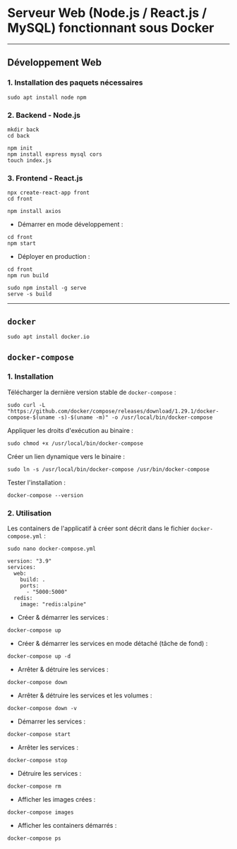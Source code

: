 # Serveur Web (Node.js / React.js / MySQL) fonctionnant sous Docker

- - - - -

## Développement Web

### 1. Installation des paquets nécessaires

```
sudo apt install node npm
```

### 2. Backend - Node.js

```
mkdir back
cd back
```

```
npm init
npm install express mysql cors
touch index.js
```

### 3. Frontend - React.js

```
npx create-react-app front
cd front
```

```
npm install axios
```

* Démarrer en mode développement :

```
cd front
npm start
```

* Déployer en production :

```
cd front
npm run build
```

```
sudo npm install -g serve
serve -s build
```

- - - - -

## `docker`

```
sudo apt install docker.io
```

## `docker-compose`

### 1. Installation

Télécharger la dernière version stable de `docker-compose` :

```
sudo curl -L "https://github.com/docker/compose/releases/download/1.29.1/docker-compose-$(uname -s)-$(uname -m)" -o /usr/local/bin/docker-compose
```

Appliquer les droits d'exécution au binaire :

```
sudo chmod +x /usr/local/bin/docker-compose
```

Créer un lien dynamique vers le binaire :

```
sudo ln -s /usr/local/bin/docker-compose /usr/bin/docker-compose
```

Tester l'installation :

```
docker-compose --version
```

### 2. Utilisation

Les containers de l'applicatif à créer sont décrit dans le fichier `docker-compose.yml` :

```
sudo nano docker-compose.yml
```

```
version: "3.9"
services:
  web:
    build: .
    ports:
      - "5000:5000"
  redis:
    image: "redis:alpine"
```

* Créer & démarrer les services :

```
docker-compose up
```

* Créer & démarrer les services en mode détaché (tâche de fond) :

```
docker-compose up -d
```

* Arrêter & détruire les services :

```
docker-compose down
```

* Arrêter & détruire les services et les volumes :

```
docker-compose down -v
```

* Démarrer les services :

```
docker-compose start
```

* Arrêter les services :

```
docker-compose stop
```

* Détruire les services :

```
docker-compose rm
```

* Afficher les images crées :

```
docker-compose images
```

* Afficher les containers démarrés :

```
docker-compose ps
```
